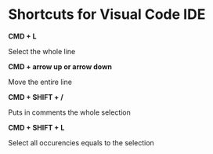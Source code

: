 # Shortcuts for Visual Code IDE

**CMD + L**

Select the whole line

**CMD + arrow up or arrow down**

Move the entire line

**CMD + SHIFT + /**

Puts in comments the whole selection

**CMD + SHIFT + L**

Select all occurencies equals to the selection



